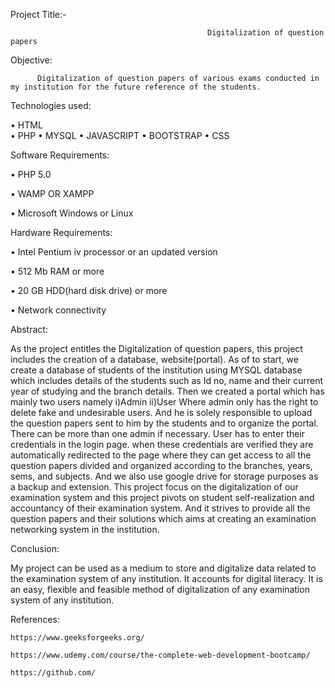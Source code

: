 Project Title:-

                                                Digitalization of question papers 

   Objective: 
   
          Digitalization of question papers of various exams conducted in my institution for the future reference of the students.

Technologies used:

• HTML  
• PHP 
• MYSQL 
• JAVASCRIPT 
• BOOTSTRAP
• CSS


Software Requirements:

• PHP 5.0 

• WAMP OR XAMPP 

• Microsoft Windows or Linux

Hardware Requirements:

• Intel Pentium iv processor or an updated version 

• 512 Mb RAM or more

• 20 GB HDD(hard disk drive) or more 

• Network connectivity

Abstract:

 As the project entitles the Digitalization of question papers, this project includes the creation of a database, website(portal). As of to start, we create a database of students of the institution using MYSQL database which includes details of the students such as Id no, name and their current year of studying and the branch details. Then we created a portal which has mainly two users namely i)Admin ii)User Where admin only has the right to delete fake and undesirable users. And he is solely responsible to upload the question papers sent to him by the students and to organize the portal. There can be more than one admin if necessary. User has to enter their credentials in the login page. when these credentials are verified they are automatically redirected to the page where they can get access to all the question papers divided and organized according to the branches, years, sems, and subjects. And we also use google drive for storage purposes as a backup and extension. This project focus on the digitalization of our examination system and this project pivots on student self-realization and accountancy of their examination system. And it strives to provide all the question papers and their solutions which aims at creating an examination networking system in the institution.



Conclusion: 

My project can be used as a medium to store and digitalize data related to the examination system of any institution. It accounts for digital literacy. It is an easy, flexible and feasible method of digitalization of any examination system of any institution. 

References:

    https://www.geeksforgeeks.org/

    https://www.udemy.com/course/the-complete-web-development-bootcamp/

    https://github.com/
    
    
    
